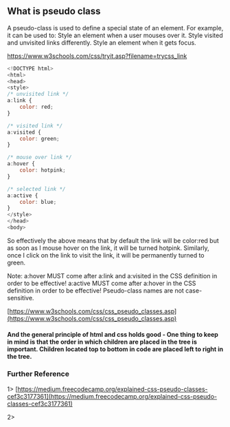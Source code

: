 ## What is pseudo class

A pseudo-class is used to define a special state of an element. For example, it can be used to: Style an element when a user mouses over it. Style visited and unvisited links differently. Style an element when it gets focus.

https://www.w3schools.com/css/tryit.asp?filename=trycss_link

```js
<!DOCTYPE html>
<html>
<head>
<style>
/* unvisited link */
a:link {
    color: red;
}

/* visited link */
a:visited {
    color: green;
}

/* mouse over link */
a:hover {
    color: hotpink;
}

/* selected link */
a:active {
    color: blue;
}
</style>
</head>
<body>
```

So effectively the above means that by default the link will be color:red but as soon as I mouse hover on the link, it will be turned hotpink.
Similarly, once I click on the link to visit the link, it will be permanently turned to green.

Note: a:hover MUST come after a:link and a:visited in the CSS definition in order to be effective! a:active MUST come after a:hover in the CSS definition in order to be effective! Pseudo-class names are not case-sensitive.

[https://www.w3schools.com/css/css_pseudo_classes.asp](https://www.w3schools.com/css/css_pseudo_classes.asp)

#### And the general principle of html and css holds good - One thing to keep in mind is that the order in which children are placed in the tree is important. Children located top to bottom in code are placed left to right in the tree.


### Further Reference
1> [https://medium.freecodecamp.org/explained-css-pseudo-classes-cef3c3177361](https://medium.freecodecamp.org/explained-css-pseudo-classes-cef3c3177361)

2>